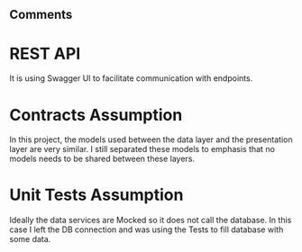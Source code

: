 ## Comments

# REST API
It is using Swagger UI to facilitate communication with endpoints.

# Contracts Assumption
In this project, the models used between the data layer and the presentation layer are very similar. I still separated these models to emphasis that no models needs to be shared between these layers. 

# Unit Tests Assumption
Ideally the data services are Mocked so it does not call the database. In this case I left the DB connection and was using the Tests to fill database with some data. 